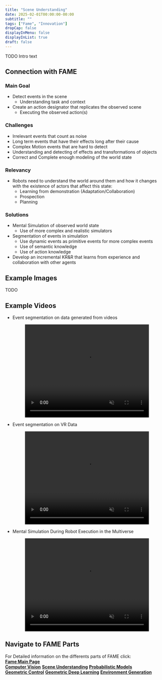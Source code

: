 ```yaml
---
title: "Scene Understanding"
date: 2025-02-01T00:00:00-00:00
subtitle: ""
tags: ["Fame", "Innovation"]
dropCap: false
displayInMenu: false
displayInList: true
draft: false
---
```


TODO Intro text

## Connection with FAME

### Main Goal

- Detect events in the scene
  - Understanding task and context
- Create an action designator that replicates the observed scene 
  - Executing the observed action(s)


### Challenges

- Irrelevant events that count as noise
- Long term events that have their effects long after their cause
- Complex Motion events that are hard to detect
- Understanding and detecting of effects and transformations of objects
- Correct and Complete enough modeling of the world state


### Relevancy

- Robots need to understand the world around them and how it changes with the existence of actors that affect this state:
  - Learning from demonstration (Adaptation/Collaboration)
  - Prospection
  - Planning


### Solutions

- Mental Simulation of observed world state
  - Use of more complex and realistic simulators
- Segmentation of events in simulation
  - Use dynamic events as primitive events for more complex events
  - Use of semantic knowledge
  - Use of action knowledge
- Develop an incremental KR&R that learns from experience and collaboration with other agents


## Example Images

TODO


## Example Videos

- Event segmentation on data generated from videos
  <figure class="video_container">
    <video width="100%" height="300" muted controls>
      <source src="vid/picking_placing_3-2025.mp4" type="video/mp4">
      Your browser does not support the video tag.
    </video>
  </figure>


- Event segmentation on VR Data
  <figure class="video_container">
    <video width="100%" height="300" muted controls>
      <source src="vid/fallschool_demo-2024.mp4" type="video/mp4">
      Your browser does not support the video tag.
    </video>
  </figure>
  
- Mental Simulation During Robot Execution in the Multiverse
  <figure class="video_container">
    <video width="100%" height="300" muted controls>
      <source src="vid/segment_pick_up.mp4" type="video/mp4">
      Your browser does not support the video tag.
    </video>
  </figure>


## Navigate to FAME Parts

<div>
  For Detailed information on the differents parts of FAME click:<br>
  <div class="btn-group" style="width:100%">
    <a class="btn btn-primary" style="width:100%;" target="_blank" href="../"><b>Fame Main Page</b></a>
  </div>
  <div class="btn-group" style="width:100%">
    <a class="btn btn-success" style="width:33.3%;" target="_blank" href="../pose6d"><b>Computer Vision</b></a>
    <a class="btn btn-success" style="width:33.3%;" target="_blank" href="../action_segmentation"><b>Scene Understanding</b></a>
    <a class="btn btn-success" style="width:33.3%;" target="_blank" href="../prob_learning"><b>Probabilistic Models</b></a>
  </div>
  <div class="btn-group" style="width:100%">
    <a class="btn btn-success" style="width:33.3%;" target="_blank" href="../motion_control"><b>Geometric Control</b></a>
    <a class="btn btn-success" style="width:33.3%;" target="_blank" href="../geometric_learning"><b>Geometric Deep Learning</b></a>
    <a class="btn btn-success" style="width:33.3%;" target="_blank" href="../enviroment"><b>Environment Generation</b></a>
  </div>
</div>
<br>

